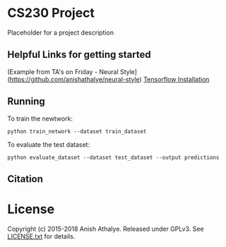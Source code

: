 # CS230 Project

Placeholder for a project description

## Helpful Links for getting started
(Example from TA's on Friday - Neural Style](https://github.com/anishathalye/neural-style)
[Tensorflow Installation](https://www.tensorflow.org/install/)


## Running

To train the newtwork:

`python train_network --dataset train_dataset`

To evaluate the test dataset: 

`python evaluate_dataset --dataset test_dataset --output predictions`





## Citation

# License

Copyright (c) 2015-2018 Anish Athalye. Released under GPLv3. See
[LICENSE.txt][license] for details.

[net]: http://www.vlfeat.org/matconvnet/models/beta16/imagenet-vgg-verydeep-19.mat
[paper]: http://arxiv.org/pdf/1508.06576v2.pdf
[l-bfgs]: https://en.wikipedia.org/wiki/Limited-memory_BFGS
[adam]: http://arxiv.org/abs/1412.6980
[ad]: https://en.wikipedia.org/wiki/Automatic_differentiation
[lengstrom-fast-style-transfer]: https://github.com/lengstrom/fast-style-transfer
[fast-neural-style]: https://arxiv.org/pdf/1603.08155v1.pdf
[license]: LICENSE.txt
